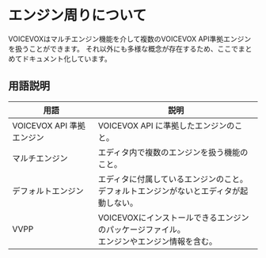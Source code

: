 # エンジン周りについて

VOICEVOXはマルチエンジン機能を介して複数のVOICEVOX API準拠エンジンを扱うことができます。
それ以外にも多様な概念が存在するため、ここでまとめてドキュメント化しています。

## 用語説明

| 用語                      | 説明                                                                                         |
| ------------------------- | -------------------------------------------------------------------------------------------- |
| VOICEVOX API 準拠エンジン | VOICEVOX API に準拠したエンジンのこと。                                                      |
| マルチエンジン            | エディタ内で複数のエンジンを扱う機能のこと。                                                 |
| デフォルトエンジン        | エディタに付属しているエンジンのこと。<br>デフォルトエンジンがないとエディタが起動しない。   |
| VVPP                      | VOICEVOXにインストールできるエンジンのパッケージファイル。<br>エンジンやエンジン情報を含む。 |

<!--
TODO: 以下の内容を`細かい設計方針.md`から移動する

## マルチエンジン
## デフォルトエンジンの更新情報
-->
